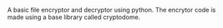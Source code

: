 A basic file encryptor and decryptor using python. The encrytor code is made using a base library called cryptodome.
